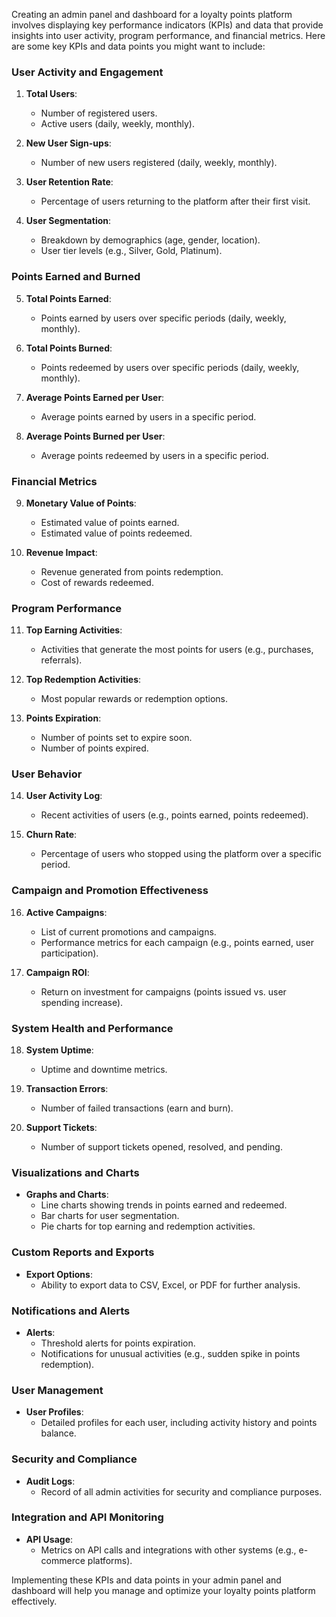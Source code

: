Creating an admin panel and dashboard for a loyalty points platform involves displaying key performance indicators (KPIs) and data that provide insights into user activity, program performance, and financial metrics. Here are some key KPIs and data points you might want to include:

### User Activity and Engagement
1. **Total Users**:
   - Number of registered users.
   - Active users (daily, weekly, monthly).

2. **New User Sign-ups**:
   - Number of new users registered (daily, weekly, monthly).

3. **User Retention Rate**:
   - Percentage of users returning to the platform after their first visit.

4. **User Segmentation**:
   - Breakdown by demographics (age, gender, location).
   - User tier levels (e.g., Silver, Gold, Platinum).

### Points Earned and Burned
5. **Total Points Earned**:
   - Points earned by users over specific periods (daily, weekly, monthly).

6. **Total Points Burned**:
   - Points redeemed by users over specific periods (daily, weekly, monthly).

7. **Average Points Earned per User**:
   - Average points earned by users in a specific period.

8. **Average Points Burned per User**:
   - Average points redeemed by users in a specific period.

### Financial Metrics
9. **Monetary Value of Points**:
   - Estimated value of points earned.
   - Estimated value of points redeemed.

10. **Revenue Impact**:
    - Revenue generated from points redemption.
    - Cost of rewards redeemed.

### Program Performance
11. **Top Earning Activities**:
    - Activities that generate the most points for users (e.g., purchases, referrals).

12. **Top Redemption Activities**:
    - Most popular rewards or redemption options.

13. **Points Expiration**:
    - Number of points set to expire soon.
    - Number of points expired.

### User Behavior
14. **User Activity Log**:
    - Recent activities of users (e.g., points earned, points redeemed).

15. **Churn Rate**:
    - Percentage of users who stopped using the platform over a specific period.

### Campaign and Promotion Effectiveness
16. **Active Campaigns**:
    - List of current promotions and campaigns.
    - Performance metrics for each campaign (e.g., points earned, user participation).

17. **Campaign ROI**:
    - Return on investment for campaigns (points issued vs. user spending increase).

### System Health and Performance
18. **System Uptime**:
    - Uptime and downtime metrics.

19. **Transaction Errors**:
    - Number of failed transactions (earn and burn).

20. **Support Tickets**:
    - Number of support tickets opened, resolved, and pending.

### Visualizations and Charts
- **Graphs and Charts**:
  - Line charts showing trends in points earned and redeemed.
  - Bar charts for user segmentation.
  - Pie charts for top earning and redemption activities.

### Custom Reports and Exports
- **Export Options**:
  - Ability to export data to CSV, Excel, or PDF for further analysis.

### Notifications and Alerts
- **Alerts**:
  - Threshold alerts for points expiration.
  - Notifications for unusual activities (e.g., sudden spike in points redemption).

### User Management
- **User Profiles**:
  - Detailed profiles for each user, including activity history and points balance.

### Security and Compliance
- **Audit Logs**:
  - Record of all admin activities for security and compliance purposes.

### Integration and API Monitoring
- **API Usage**:
  - Metrics on API calls and integrations with other systems (e.g., e-commerce platforms).

Implementing these KPIs and data points in your admin panel and dashboard will help you manage and optimize your loyalty points platform effectively.
